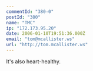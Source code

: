 ```yaml
---
commentId: "380-0"
postId: "380"
name: "TMC"
ip: "172.173.95.20"
date: 2006-01-10T19:51:36.000Z
email: "tom@mcallister.ws"
url: "http://tom.mcallister.ws"
---
```

<p>It's also heart-healthy.</p>